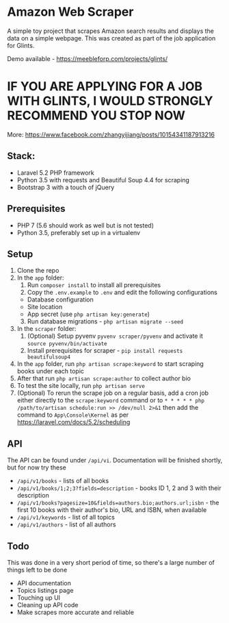 # Amazon Web Scraper

A simple toy project that scrapes Amazon search results and displays the data on a
simple webpage. This was created as part of the job application for Glints. 

Demo available - https://meebleforp.com/projects/glints/

# IF YOU ARE APPLYING FOR A JOB WITH GLINTS, I WOULD STRONGLY RECOMMEND YOU STOP NOW

More: https://www.facebook.com/zhangyijiang/posts/10154341187913216

## Stack:

 - Laravel 5.2 PHP framework
 - Python 3.5 with requests and Beautiful Soup 4.4 for scraping
 - Bootstrap 3 with a touch of jQuery

## Prerequisites

 - PHP 7 (5.6 should work as well but is not tested)
 - Python 3.5, preferably set up in a virtualenv

## Setup

 1. Clone the repo
 2. In the `app` folder:
    1. Run `composer install` to install all prerequisites
    2. Copy the `.env.example` to `.env` and edit the following configurations
     - Database configuration
     - Site location
     - App secret (use `php artisan key:generate`)
    3. Run database migrations - `php artisan migrate --seed`
 3. In the `scraper` folder:
    1. (Optional) Setup pyvenv `pyvenv scraper/pyvenv` and activate it `source pyvenv/bin/activate`
    2. Install prerequisites for scraper - `pip install requests beautifulsoup4`
 4. In the `app` folder, run `php artisan scrape:keyword` to start scraping books under each topic
 5. After that run `php artisan scrape:author` to collect author bio
 6. To test the site locally, run `php artisan serve`
 7. (Optional) To rerun the scrape job on a regular basis, add a cron job either directly
 to the `scrape:keyword` command or to `* * * * * php /path/to/artisan schedule:run >> /dev/null 2>&1`
  then add the command to `App\Console\Kernel` as per https://laravel.com/docs/5.2/scheduling

## API

The API can be found under `/api/vi`. Documentation will be finished shortly, but for now try these

 - `/api/v1/books` - lists of all books
 - `/api/v1/books/1;2;3?fields=description` - books ID 1, 2 and 3 with their description
 - `/api/v1/books?pagesize=10&fields=authors.bio;authors.url;isbn` - the first 10 books
 with their author's bio, URL and ISBN, when available
 - `/api/v1/keywords` - list of all topics
 - `/api/v1/authors` - list of all authors

## Todo

This was done in a very short period of time, so there's a large number of things left
to be done

 - API documentation
 - Topics listings page
 - Touching up UI
 - Cleaning up API code
 - Make scrapes more accurate and reliable
